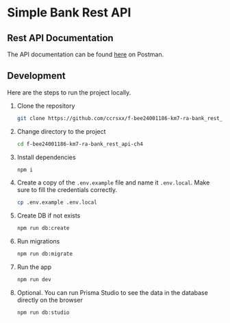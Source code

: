 # Simple Bank Rest API

## Rest API Documentation

The API documentation can be found [here](https://www.postman.com/soratan/workspace/challenge-4) on Postman.

## Development

Here are the steps to run the project locally.

1. Clone the repository

   ```bash
   git clone https://github.com/ccrsxx/f-bee24001186-km7-ra-bank_rest_api-ch4.git
   ```

1. Change directory to the project

   ```bash
   cd f-bee24001186-km7-ra-bank_rest_api-ch4
   ```

1. Install dependencies

   ```bash
   npm i
   ```

1. Create a copy of the `.env.example` file and name it `.env.local`. Make sure to fill the credentials correctly.

   ```bash
   cp .env.example .env.local
   ```

1. Create DB if not exists

   ```bash
   npm run db:create
   ```

1. Run migrations

   ```bash
   npm run db:migrate
   ```

1. Run the app

   ```bash
   npm run dev
   ```

1. Optional. You can run Prisma Studio to see the data in the database directly on the browser

   ```bash
   npm run db:studio
   ```
